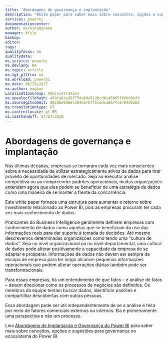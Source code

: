 ```yaml
---
title: "Abordagens de governança e implantação"
description: "White paper para saber mais sobre conceitos, opções e sugestões para governança no ecossistema do Power BI."
services: powerbi
documentationcenter: 
author: markingmyname
manager: kfile
backup: 
editor: 
tags: 
qualityfocus: no
qualitydate: 
ms.service: powerbi
ms.devlang: NA
ms.topic: article
ms.tgt_pltfrm: na
ms.workload: powerbi
ms.date: 06/28/2017
ms.author: maghan
LocalizationGroup: Administration
ms.openlocfilehash: 400fa6aa16f77da60a912bcd6c45665f880d8afd
ms.sourcegitcommit: 88c8ba8dee4384ea7bff5cedcad67fce784d92b0
ms.translationtype: HT
ms.contentlocale: pt-BR
ms.lasthandoff: 02/24/2018
---
```

# <a name="governance-and-deployment-approaches"></a>Abordagens de governança e implantação
Nas últimas décadas, empresas se tornaram cada vez mais conscientes sobre a necessidade de utilizar estrategicamente ativos de dados para tirar proveito de oportunidades de mercado. Seja ao executar análise competitiva ou ao compreender padrões operacionais, muitas organizações entendem agora que eles podem se beneficiar de uma estratégia de dados como uma maneira de se manter à frente da concorrência.  

Este white paper fornece uma estrutura para aumentar o retorno sobre investimento relacionado ao Power BI, pois as empresas procuram ter cada vez mais conhecimento de dados.

Praticantes do Business Intelligence geralmente definem empresas com conhecimento de dados como aquelas que se beneficiam do uso das informações reais para dar suporte à tomada de decisões.  Até mesmo descrevemos determinadas organizações como tendo uma "cultura de dados".
Seja no nível organizacional ou no nível departamental, uma cultura de dados pode alterar positivamente a capacidade da empresa de se adaptar e prosperar.  Informações de dados não devem ser sempre de escopo de empresa para ter longo alcance: pequenas informações operacionais que podem alterar operações diárias também pode ser transformacionais.

Para essas empresas, há um entendimento de que fatos – e análise de fatos – devem direcionar como os processos de negócios são definidos. Os membros da equipe tentam buscar dados, identificar padrões e compartilhar descobertas com outras pessoas. 

Essa abordagem pode ser útil independentemente de se a análise é feita por meio de fatores comerciais externos ou internos. Ela é primeiramente uma perspectiva e não um processo.

Leia [Abordagens de Implantação e Governança do Power BI](http://go.microsoft.com/fwlink/?LinkId=785915&clcid=0x409) para saber mais sobre conceitos, opções e sugestões para governança no ecossistema do Power BI.

